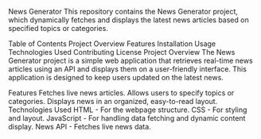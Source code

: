 News Generator
This repository contains the News Generator project, which dynamically fetches and displays the latest news articles based on specified topics or categories.

Table of Contents
Project Overview
Features
Installation
Usage
Technologies Used
Contributing
License
Project Overview
The News Generator project is a simple web application that retrieves real-time news articles using an API and displays them on a user-friendly interface. This application is designed to keep users updated on the latest news.

Features
Fetches live news articles.
Allows users to specify topics or categories.
Displays news in an organized, easy-to-read layout.
Technologies Used
HTML - For the webpage structure.
CSS - For styling and layout.
JavaScript - For handling data fetching and dynamic content display.
News API - Fetches live news data.

